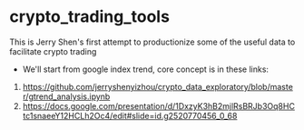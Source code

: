 # crypto_trading_tools

This is Jerry Shen's first attempt to productionize some of the useful data to facilitate crypto trading
- We'll start from google index trend, core concept is in these links:
1. https://github.com/jerryshenyizhou/crypto_data_exploratory/blob/master/gtrend_analysis.ipynb
2. https://docs.google.com/presentation/d/1DxzyK3hB2mjlRsBRJb3Oq8HCtc1snaeeY12HCLh2Oc4/edit#slide=id.g2520770456_0_68
